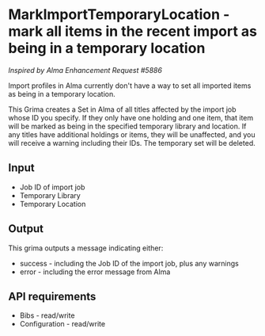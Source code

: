 # MarkImportTemporaryLocation - mark all items in the recent import as being in a temporary location

*Inspired by Alma Enhancement Request #5886*

Import profiles in Alma currently don't have a way to set all imported 
items as being in a temporary location.

This Grima creates a Set in Alma of all titles affected by the import
job whose ID you specify. If they only have one holding and one item, 
that item will be marked as being in the specified temporary library
and location. If any titles have additional holdings or items, they
will be unaffected, and you will receive a warning including their IDs.
The temporary set will be deleted.

## Input
* Job ID of import job 
* Temporary Library
* Temporary Location

## Output
This grima outputs a message indicating either:
* success - including the Job ID of the import job, plus any warnings
* error - including the error message from Alma

## API requirements
* Bibs - read/write
* Configuration - read/write
